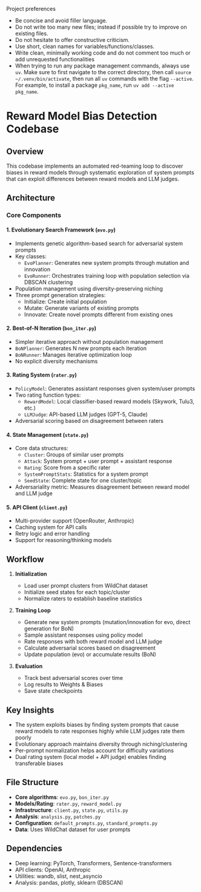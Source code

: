 Project preferences

- Be concise and avoid filler language. 
- Do not write too many new files; instead if possible try to improve on existing files. 
- Do not hesitate to offer constructive criticism. 
- Use short, clean names for variables/functions/classes.
- Write clean, minimally working code and do not comment too much or add unrequested functionalities
- When trying to run any package management commands, always use `uv`. Make sure to first navigate to the correct directory, then call `source ~/.venv/bin/activate`, then run all `uv` commands with the flag `--active`. For example, to install a package `pkg_name`, run `uv add --active pkg_name`.

# Reward Model Bias Detection Codebase

## Overview
This codebase implements an automated red-teaming loop to discover biases in reward models through systematic exploration of system prompts that can exploit differences between reward models and LLM judges.

## Architecture

### Core Components

#### 1. **Evolutionary Search Framework (`evo.py`)**
- Implements genetic algorithm-based search for adversarial system prompts
- Key classes:
  - `EvoPlanner`: Generates new system prompts through mutation and innovation
  - `EvoRunner`: Orchestrates training loop with population selection via DBSCAN clustering
- Population management using diversity-preserving niching
- Three prompt generation strategies:
  - Initialize: Create initial population
  - Mutate: Generate variants of existing prompts
  - Innovate: Create novel prompts different from existing ones

#### 2. **Best-of-N Iteration (`bon_iter.py`)**
- Simpler iterative approach without population management
- `BoNPlanner`: Generates N new prompts each iteration
- `BoNRunner`: Manages iterative optimization loop
- No explicit diversity mechanisms

#### 3. **Rating System (`rater.py`)**
- `PolicyModel`: Generates assistant responses given system/user prompts
- Two rating function types:
  - `RewardModel`: Local classifier-based reward models (Skywork, Tulu3, etc.)
  - `LLMJudge`: API-based LLM judges (GPT-5, Claude)
- Adversarial scoring based on disagreement between raters

#### 4. **State Management (`state.py`)**
- Core data structures:
  - `Cluster`: Groups of similar user prompts
  - `Attack`: System prompt + user prompt + assistant response
  - `Rating`: Score from a specific rater
  - `SystemPromptStats`: Statistics for a system prompt
  - `SeedState`: Complete state for one cluster/topic
- Adversariality metric: Measures disagreement between reward model and LLM judge

#### 5. **API Client (`client.py`)**
- Multi-provider support (OpenRouter, Anthropic)
- Caching system for API calls
- Retry logic and error handling
- Support for reasoning/thinking models

## Workflow

1. **Initialization**
   - Load user prompt clusters from WildChat dataset
   - Initialize seed states for each topic/cluster
   - Normalize raters to establish baseline statistics

2. **Training Loop**
   - Generate new system prompts (mutation/innovation for evo, direct generation for BoN)
   - Sample assistant responses using policy model
   - Rate responses with both reward model and LLM judge
   - Calculate adversarial scores based on disagreement
   - Update population (evo) or accumulate results (BoN)

3. **Evaluation**
   - Track best adversarial scores over time
   - Log results to Weights & Biases
   - Save state checkpoints

## Key Insights

- The system exploits biases by finding system prompts that cause reward models to rate responses highly while LLM judges rate them poorly
- Evolutionary approach maintains diversity through niching/clustering
- Per-prompt normalization helps account for difficulty variations
- Dual rating system (local model + API judge) enables finding transferable biases

## File Structure

- **Core algorithms**: `evo.py`, `bon_iter.py`
- **Models/Rating**: `rater.py`, `reward_model.py`
- **Infrastructure**: `client.py`, `state.py`, `utils.py`
- **Analysis**: `analysis.py`, `patches.py`
- **Configuration**: `default_prompts.py`, `standard_prompts.py`
- **Data**: Uses WildChat dataset for user prompts

## Dependencies

- Deep learning: PyTorch, Transformers, Sentence-transformers
- API clients: OpenAI, Anthropic
- Utilities: wandb, slist, nest_asyncio
- Analysis: pandas, plotly, sklearn (DBSCAN)